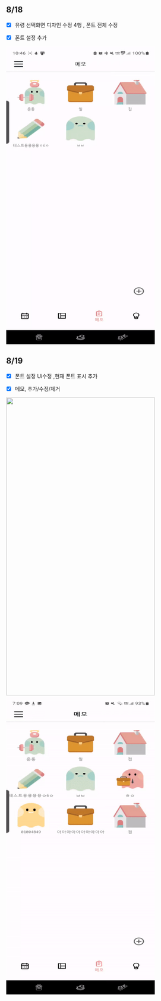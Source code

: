 



## 8/18



- [x]  유령 선택화면 디자인 수정 4행 , 폰트 전체 수정
- [x] 폰트 설정 추가 



<img src="asset/유령추가_선택장면.gif" alt="유령추가_선택장면" width="400" height="800" />



## 8/19 

- [x] 폰트 설정 Ui수정 ,현재 폰트 표시 추가
- [x]  메모, 추가/수정/제거 



<img src="asset/폰트설정.gif" width="400" height="800" />



<img src="asset/메모.gif" width="400" height="800" />
